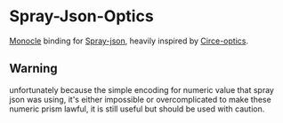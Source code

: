 # Spray-Json-Optics

[Monocle](https://www.optics.dev/Monocle) binding for [Spray-json](https://github.com/spray/spray-json), heavily inspired by [Circe-optics](https://github.com/circe/circe-optics).

## Warning
unfortunately because the simple encoding for numeric value that spray json was using,
it's either impossible or overcomplicated to make these numeric prism lawful, it is still useful but should be used with caution.